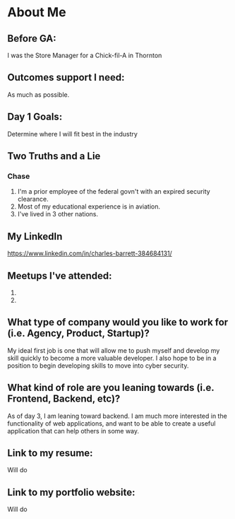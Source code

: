 # About Me

## Before GA:
I was the Store Manager for a Chick-fil-A in Thornton

## Outcomes support I need:
As much as possible.

## Day 1 Goals:
Determine where I will fit best in the industry

## Two Truths and a Lie

### Chase

1. I'm a prior employee of the federal govn't with an expired security clearance.
2. Most of my educational experience is in aviation.
3. I've lived in 3 other nations. 

## My LinkedIn
https://www.linkedin.com/in/charles-barrett-384684131/

## Meetups I've attended:
1. 
2. 

## What type of company would you like to work for (i.e. Agency, Product, Startup)?
My ideal first job is one that will allow me to push myself and develop my skill quickly to become a more valuable developer. I also hope to be in a position to begin developing skills to move into cyber security. 

## What kind of role are you leaning towards (i.e. Frontend, Backend, etc)?
As of day 3, I am leaning toward backend. I am much more interested in the functionality of web applications, and want to be able to create a useful application that can help others in some way. 
## Link to my resume: 
Will do

## Link to my portfolio website: 
Will do
